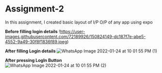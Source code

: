# Assignment-2
In this assignment, I created basic layout of I/P O/P of any app using expo

**Before filling login details**
!https://user-images.githubusercontent.com/72189926/150824149-dc187f7e-abe5-4552-9a49-30f8f1836f89.jpeg)

**After filling Login details**
![WhatsApp Image 2022-01-24 at 10 01 55 PM (1)](https://user-images.githubusercontent.com/72189926/150824268-92265f93-20ac-4d5f-8592-f3f73108f5a4.jpeg)

**After pressing LogIn Button**
![WhatsApp Image 2022-01-24 at 10 01 55 PM (2)](https://user-images.githubusercontent.com/72189926/150824429-d8c3c0b8-e7ed-4a52-a3e9-d32488d8ea65.jpeg)
